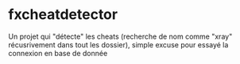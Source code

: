 # fxcheatdetector
Un projet qui "détecte" les cheats (recherche de nom comme "xray" récusrivement dans tout les dossier), simple excuse pour essayé la connexion en base de donnée
